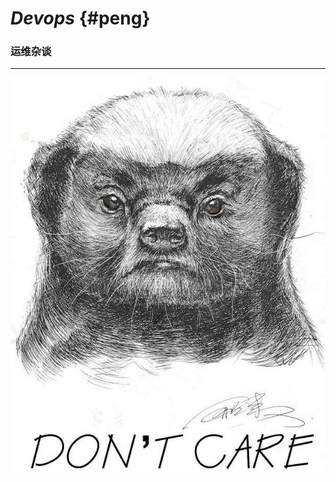 # _**Devops**_ {#peng}

### 运维杂谈

---

![](https://github.com/wangpengtai/testbook/blob/master/images/logo.png?raw=true)

